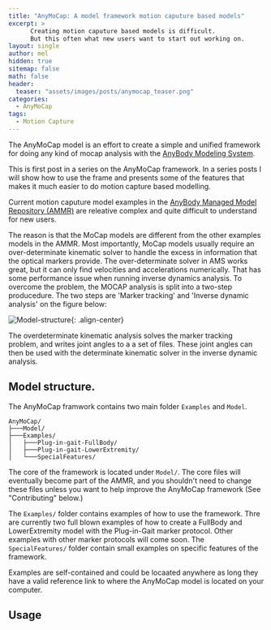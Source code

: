 ```yaml
---
title: "AnyMoCap: A model framework motion caputure based models"
excerpt: >
      Creating motion caputure based models is difficult. 
      But this often what new users want to start out working on.
layout: single
author: mel
hidden: true
sitemap: false
math: false
header:
  teaser: "assets/images/posts/anymocap_teaser.png"
categories:
  - AnyMoCap
tags:
  - Motion Capture
---
```


The AnyMoCap model is an effort to create a simple and unified framework for
doing any kind of mocap analysis with the [AnyBody Modeling
System](http://anybodytech.com).

This is first post in  a series on the AnyMoCap framework. In a series posts I
will show how to use the frame and presents some of the features that makes it
much easier to do motion capture based modelling.

Current motion caputure model examples in the [AnyBody Managed Model Repository
(AMMR)](http://anybodytech.com/software/ammr) are releative complex and quite
difficult to understand for new users.

The reason is that the MoCap models are different from the other examples models
in the AMMR. Most importantly, MoCap models usually require an over-determinate
kinematic solver to handle the excess in information that the optical markers
provide. The over-determinate solver in AMS works great, but it can only find
velocities and accelerations numerically. That has some performance issue when
running inverse dynamics analysis. To overcome the problem, the MOCAP analysis
is split into a two-step producedure. The two steps are 'Marker tracking' and 
'Inverse dynamic analysis' on the figure below:

![Model-structure](https://cloud.githubusercontent.com/assets/1038978/24096596/92051708-0d62-11e7-9cdd-360fc4b28339.png){: .align-center}

The overdeterminate kinematic analysis solves the marker tracking problem, and
writes joint angles to a a set of files. These joint angles can then be used
with the determinate kinematic solver in the inverse dynamic analysis.

## Model structure.

The AnyMoCap framwork contains two main folder `Examples` and `Model`. 

```
AnyMoCap/ 
├───Model/
├───Examples/ 
│   ├───Plug-in-gait-FullBody/
│   ├───Plug-in-gait-LowerExtremity/
│   └───SpecialFeatures/
```
    
The core of the framework is located under `Model/`. The core files will
eventually become part of the AMMR, and you shouldn't need to change these files
unless you want to help improve the AnyMoCap framework (See "Contributing"
below.)

The `Examples/` folder contains examples of how to use the framework. Thre are
currently two full blown examples of how to create a FullBody and LowerExtremity
model with the Plug-in-Gait marker protocol. Other examples with other marker
protocols will come soon. The `SpecialFeatures/` folder contain small examples
on specific features of the framework.

Examples are self-contained and could be locaated anywhere as long they have a
valid reference link to where the AnyMoCap model is located on your computer.

## Usage







